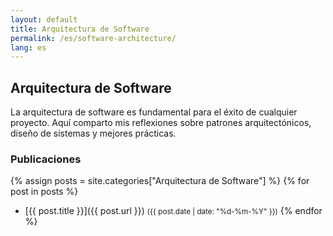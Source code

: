 ```yaml
---
layout: default
title: Arquitectura de Software
permalink: /es/software-architecture/
lang: es
---
```


## Arquitectura de Software

La arquitectura de software es fundamental para el éxito de cualquier proyecto. Aquí comparto mis reflexiones sobre patrones arquitectónicos, diseño de sistemas y mejores prácticas.

### Publicaciones

{% assign posts = site.categories["Arquitectura de Software"] %}
{% for post in posts %}
- [{{ post.title }}]({{ post.url }}) <small>({{ post.date | date: "%d-%m-%Y" }})</small>
{% endfor %}
